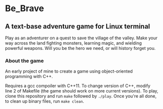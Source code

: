 # Be_Brave
## A text-base adventure game for Linux terminal

Play as an adventurer on a quest to save the village of the valley. Make your way across the land fighting monsters, learning magic, and wielding powerful weapons. Will you be the hero we need, or will history forget you.

### About the game
An early project of mine to create a game using object-oriented programming with C++.

Requires a gcc compoiler with C++11. To change version of C++, modify line 2 of Makefile (the game should work on more current versions). To play, clone this repository and run `make` followed by `./play`. Once you're all done, to clean up binary files, run `make clean`.
